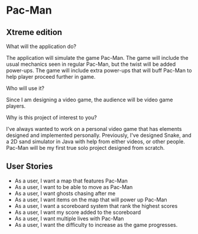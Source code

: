 # Pac-Man

## Xtreme edition

What will the application do?

The application will simulate the game Pac-Man. 
The game will include the usual mechanics seen in 
regular Pac-Man, but the twist will be added power-ups. 
The game will include extra power-ups that will buff 
Pac-Man to help player proceed further in game.

Who will use it?

Since I am designing a video game, the audience will be 
video game players.

Why is this project of interest to you?

I've always wanted to work on a personal video game that 
has elements designed and implemented personally. Previously, 
I've designed Snake, and a 2D sand simulator in Java with 
help from either videos, or other people. Pac-Man will be
my first true solo project designed from scratch.

## User Stories
- As a user, I want a map that features Pac-Man
- As a user, I want to be able to move as Pac-Man
- As a user, I want ghosts chasing after me
- As a user, I want items on the map that will power up Pac-Man
- As a user, I want a scoreboard system that rank the highest scores
- As a user, I want my score added to the scoreboard
- As a user, I want multiple lives with Pac-Man
- As a user, I want the difficulty to increase as the game progresses.
 